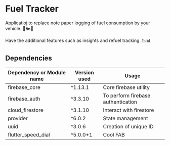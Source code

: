 # Fuel Tracker

Applicatioj to replace note paper logging of fuel consumption by your vehicle. 🚗🏍️🛵

Have the additional features such as insights and refuel tracking. 📉📊


## Dependencies



| Dependency or Module name  | Version used | Usage |
| ------------- | ------------- | ------------- |
|  firebase_core | ^1.13.1 | Core firebase utility |
|  firebase_auth | ^3.3.10 | To perform firebase authentication |
|cloud_firestore| ^3.1.10| Interact with firestore |
| provider | ^6.0.2| State management |
|uuid| ^3.0.6| Creation of unique ID |
|flutter_speed_dial | ^5.0.0+1| Cool FAB|
